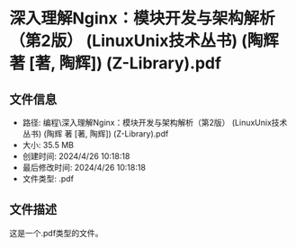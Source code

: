 ﻿# 深入理解Nginx：模块开发与架构解析（第2版） (LinuxUnix技术丛书) (陶辉 著 [著, 陶辉]) (Z-Library).pdf

## 文件信息
- 路径: 编程\深入理解Nginx：模块开发与架构解析（第2版） (LinuxUnix技术丛书) (陶辉 著 [著, 陶辉]) (Z-Library).pdf
- 大小: 35.5 MB
- 创建时间: 2024/4/26 10:18:18
- 最后修改时间: 2024/4/26 10:18:18
- 文件类型: .pdf

## 文件描述
这是一个.pdf类型的文件。

